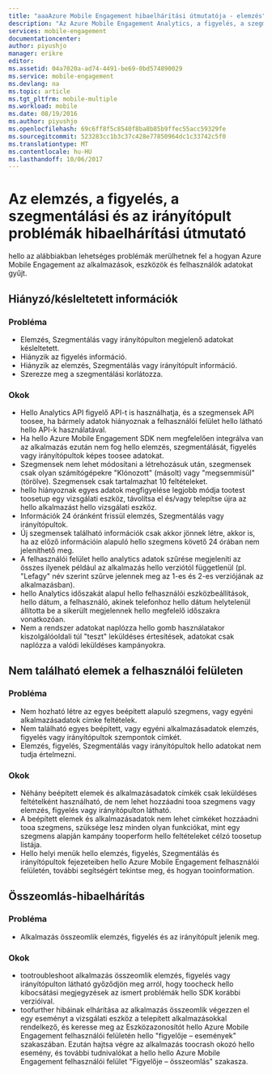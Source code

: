 ```yaml
---
title: "aaaAzure Mobile Engagement hibaelhárítási útmutatója - elemzés"
description: "Az Azure Mobile Engagement Analytics, a figyelés, a szegmentálási és az irányítópult problémák elhárítása"
services: mobile-engagement
documentationcenter: 
author: piyushjo
manager: erikre
editor: 
ms.assetid: 04a7020a-ad74-4491-be69-0bd574890029
ms.service: mobile-engagement
ms.devlang: na
ms.topic: article
ms.tgt_pltfrm: mobile-multiple
ms.workload: mobile
ms.date: 08/19/2016
ms.author: piyushjo
ms.openlocfilehash: 69c6ff8f5c8540f8ba8b85b9ffec55acc59329fe
ms.sourcegitcommit: 523283cc1b3c37c428e77850964dc1c33742c5f0
ms.translationtype: MT
ms.contentlocale: hu-HU
ms.lasthandoff: 10/06/2017
---
```

# <a name="troubleshooting-guide-for-analytics-monitoring-segmentation-and-dashboard-issues"></a>Az elemzés, a figyelés, a szegmentálási és az irányítópult problémák hibaelhárítási útmutató
hello az alábbiakban lehetséges problémák merülhetnek fel a hogyan Azure Mobile Engagement az alkalmazások, eszközök és felhasználók adatokat gyűjt.

## <a name="missingdelayed-information"></a>Hiányzó/késleltetett információk
### <a name="issue"></a>Probléma
* Elemzés, Szegmentálás vagy irányítópulton megjelenő adatokat késleltetett.
* Hiányzik az figyelés információ.
* Hiányzik az elemzés, Szegmentálás vagy irányítópult információ.
* Szerezze meg a szegmentálási korlátozza.

### <a name="causes"></a>Okok
* Hello Analytics API figyelő API-t is használhatja, és a szegmensek API toosee, ha bármely adatok hiányoznak a felhasználói felület hello látható hello API-k használatával.
* Ha hello Azure Mobile Engagement SDK nem megfelelően integrálva van az alkalmazás ezután nem fog hello elemzés, szegmentálását, figyelés vagy irányítópultok képes toosee adatokat.
* Szegmensek nem lehet módosítani a létrehozásuk után, szegmensek csak olyan számítógépekre "Klónozott" (másolt) vagy "megsemmisül" (törölve). Szegmensek csak tartalmazhat 10 feltételeket.
* hello hiányoznak egyes adatok megfigyelése legjobb módja tootest toosetup egy vizsgálati eszköz, távolítsa el és/vagy telepítse újra az hello alkalmazást hello vizsgálati eszköz.
* Információk 24 óránként frissül elemzés, Szegmentálás vagy irányítópultok.
* Új szegmensek található információk csak akkor jönnek létre, akkor is, ha az előző információin alapuló hello szegmens követő 24 órában nem jeleníthető meg.
* A felhasználói felület hello analytics adatok szűrése megjeleníti az összes ilyenek például az alkalmazás hello verziótól függetlenül (pl. "Lefagy" név szerint szűrve jelennek meg az 1-es és 2-es verziójának az alkalmazásban).
* hello Analytics időszakát alapul hello felhasználói eszközbeállítások, hello dátum, a felhasználó, akinek telefonhoz hello dátum helytelenül állította be a sikerült megjelennek hello megfelelő időszakra vonatkozóan.
* Nem a rendszer adatokat naplózza hello gomb használatakor kiszolgálóoldali túl "teszt" leküldéses értesítések, adatokat csak naplózza a valódi leküldéses kampányokra.

## <a name="cant-locate-items-in-ui"></a>Nem található elemek a felhasználói felületen
### <a name="issue"></a>Probléma
* Nem hozható létre az egyes beépített alapuló szegmens, vagy egyéni alkalmazásadatok címke feltételek.
* Nem található egyes beépített, vagy egyéni alkalmazásadatok elemzés, figyelés vagy irányítópultok szempontok címkét.
* Elemzés, figyelés, Szegmentálás vagy irányítópultok hello adatokat nem tudja értelmezni.

### <a name="causes"></a>Okok
* Néhány beépített elemek és alkalmazásadatok címkék csak leküldéses feltételként használható, de nem lehet hozzáadni tooa szegmens vagy elemzés, figyelés vagy irányítópulton látható. 
* A beépített elemek és alkalmazásadatok nem lehet címkéket hozzáadni tooa szegmens, szüksége lesz minden olyan funkciókat, mint egy szegmens alapján kampány tooperform hello feltételeket célzó toosetup listája.
* Hello helyi menük hello elemzés, figyelés, Szegmentálás és irányítópultok fejezeteiben hello Azure Mobile Engagement felhasználói felületén, további segítségért tekintse meg, és hogyan tooinformation.

## <a name="crash-troubleshooting"></a>Összeomlás-hibaelhárítás
### <a name="issue"></a>Probléma
* Alkalmazás összeomlik elemzés, figyelés és az irányítópult jelenik meg.

### <a name="causes"></a>Okok
* tootroubleshoot alkalmazás összeomlik elemzés, figyelés vagy irányítópulton látható győződjön meg arról, hogy toocheck hello kibocsátási megjegyzések az ismert problémák hello SDK korábbi verzióival.
* toofurther hibáinak elhárítása az alkalmazás összeomlik végezzen el egy eseményt a vizsgálati eszköz a telepített alkalmazásokkal rendelkező, és keresse meg az Eszközazonosítót hello Azure Mobile Engagement felhasználói felületén hello "figyelője – események" szakaszában. Ezután hajtsa végre az alkalmazás toocrash okozó hello esemény, és további tudnivalókat a hello hello Azure Mobile Engagement felhasználói felület "Figyelője – összeomlás" szakasza. 

